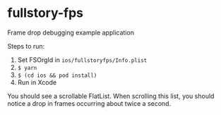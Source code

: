 # fullstory-fps

Frame drop debugging example application

Steps to run:
1. Set FSOrgId in `ios/fullstoryfps/Info.plist`
2. `$ yarn`
3. `$ (cd ios && pod install)`
4. Run in Xcode

You should see a scrollable FlatList. When scrolling this list, you should notice a drop in frames occurring about twice a second.
